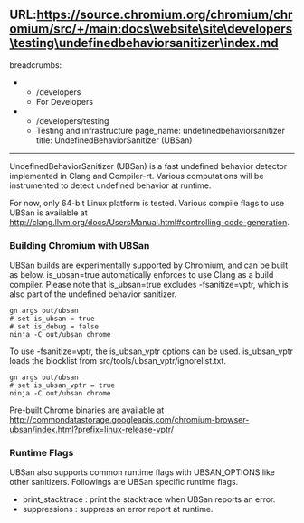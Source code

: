URL:https://source.chromium.org/chromium/chromium/src/+/main:docs\website\site\developers\testing\undefinedbehaviorsanitizer\index.md
---
breadcrumbs:
- - /developers
  - For Developers
- - /developers/testing
  - Testing and infrastructure
page_name: undefinedbehaviorsanitizer
title: UndefinedBehaviorSanitizer (UBSan)
---

UndefinedBehaviorSanitizer (UBSan) is a fast undefined behavior detector
implemented in Clang and Compiler-rt. Various computations will be instrumented
to detect undefined behavior at runtime.

For now, only 64-bit Linux platform is tested. Various compile flags to use
UBSan is available at
<http://clang.llvm.org/docs/UsersManual.html#controlling-code-generation>.

### Building Chromium with UBSan

UBSan builds are experimentally supported by Chromium, and can be built as
below. is_ubsan=true automatically enforces to use Clang as a build compiler.
Please note that is_ubsan=true excludes -fsanitize=vptr, which is also part of
the undefined behavior sanitizer.

```none
gn args out/ubsan
# set is_ubsan = true
# set is_debug = false
ninja -C out/ubsan chrome
```

To use -fsanitize=vptr, the is_ubsan_vptr options can be used. is_ubsan_vptr
loads the blocklist from src/tools/ubsan_vptr/ignorelist.txt.

```none
gn args out/ubsan
# set is_ubsan_vptr = true
ninja -C out/ubsan chrome
```

Pre-built Chrome binaries are available at
http://commondatastorage.googleapis.com/chromium-browser-ubsan/index.html?prefix=linux-release-vptr/

### Runtime Flags

UBSan also supports common runtime flags with UBSAN_OPTIONS like other
sanitizers. Followings are UBSan specific runtime flags.

*   print_stacktrace : print the stacktrace when UBSan reports an error.
*   suppressions : suppress an error report at runtime.
